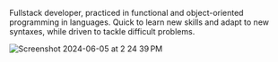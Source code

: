 Fullstack developer, practiced in functional and object-oriented programming in languages. Quick to learn new skills and adapt to new syntaxes, while driven to tackle difficult problems. 

![Screenshot 2024-06-05 at 2 24 39 PM](https://github.com/Yma-Van2020/Yma-Van2020/assets/74885386/e63292d8-6a97-42ee-ab3c-cf0c648660b8)
